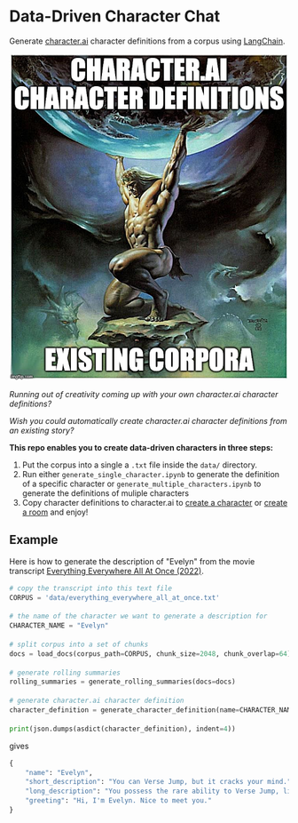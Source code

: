# Data-Driven Character Chat

Generate [character.ai](https://beta.character.ai/) character definitions from a corpus using [LangChain](https://docs.langchain.com/docs/).

![image](assets/teaser.jpeg)

*Running out of creativity coming up with your own character.ai character definitions?*

*Wish you could automatically create character.ai character definitions from an existing story?*

**This repo enables you to create data-driven characters in three steps:**
1. Put the corpus into a single a `.txt` file inside the `data/` directory.
2. Run either `generate_single_character.ipynb` to generate the definition of a specific character or `generate_multiple_characters.ipynb` to generate the definitions of muliple characters
3. Copy character definitions to character.ai to [create a character](https://beta.character.ai/character/create?) or [create a room](https://beta.character.ai/room/create?) and enjoy!

## Example
Here is how to generate the description of "Evelyn" from the movie transcript [Everything Everywhere All At Once (2022)](https://scrapsfromtheloft.com/movies/everything-everywhere-all-at-once-transcript/).
```python
# copy the transcript into this text file
CORPUS = 'data/everything_everywhere_all_at_once.txt'  

# the name of the character we want to generate a description for
CHARACTER_NAME = "Evelyn"  

# split corpus into a set of chunks
docs = load_docs(corpus_path=CORPUS, chunk_size=2048, chunk_overlap=64)

# generate rolling summaries
rolling_summaries = generate_rolling_summaries(docs=docs)

# generate character.ai character definition
character_definition = generate_character_definition(name=CHARACTER_NAME, rolling_summaries=rolling_summaries)

print(json.dumps(asdict(character_definition), indent=4))
```
gives
```python
{
    "name": "Evelyn",
    "short_description": "You can Verse Jump, but it cracks your mind.",
    "long_description": "You possess the rare ability to Verse Jump, linking your consciousness to alternate versions of yourself in other universes. This power, however, cracks your mind, leaking memories and emotions. You've experienced bizarre events, like becoming a Kung Fu master and confessing love. Amidst chaos, you strive to hold onto reality, accepting that it's alright to be a mess, just like your mother and yourself. Facing challenges, you learn to cherish time with loved ones.",
    "greeting": "Hi, I'm Evelyn. Nice to meet you."
}
```
